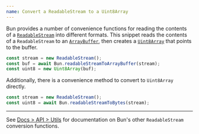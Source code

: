 ```yaml
---
name: Convert a ReadableStream to a Uint8Array
---
```


Bun provides a number of convenience functions for reading the contents of a [`ReadableStream`](https://developer.mozilla.org/en-US/docs/Web/API/ReadableStream) into different formats. This snippet reads the contents of a `ReadableStream` to an [`ArrayBuffer`](https://developer.mozilla.org/en-US/docs/Web/JavaScript/Reference/Global_Objects/ArrayBuffer), then creates a [`Uint8Array`](https://developer.mozilla.org/en-US/docs/Web/JavaScript/Reference/Global_Objects/Uint8Array) that points to the buffer.

```ts
const stream = new ReadableStream();
const buf = await Bun.readableStreamToArrayBuffer(stream);
const uint8 = new Uint8Array(buf);
```

Additionally, there is a convenience method to convert to `Uint8Array` directly.

```ts
const stream = new ReadableStream();
const uint8 = await Bun.readableStreamToBytes(stream);
```

---

See [Docs > API > Utils](/docs/api/utils#bun-readablestreamto) for documentation on Bun's other `ReadableStream` conversion functions.

